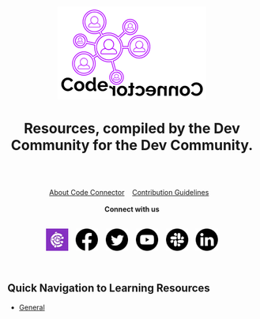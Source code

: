 <div align="center">
<a href="https://codeconnector.io/" target="_blank">
	<img src="assets/ccLogos/codeconnectorLogo.png" alt="codeconnector">
</a>
	<br>
	<h1>Resources, compiled by the Dev Community for the Dev Community.</h1>
	<br>
	<br>
	<br>
</div>

<div align="center">
	<a href="codeconnector.md">About Code Connector</a>&nbsp;&nbsp;&nbsp;
	<a href="CONTRIBUTING.md">Contribution Guidelines</a>&nbsp;&nbsp;&nbsp;
</div>

<br>

<div align="center">
<b> Connect with us </b>
</div>

<br>

<p align="center">
  <a href="https://codeconnector.io/" target="_blank"><img width="45" height="45" src="assets/ccLogos/ccLogo.jpg" alt="codeconnector"></a>&nbsp;&nbsp;&nbsp;
	<a href="https://www.facebook.com/codeconnector" target="_blank"><img width="45" height="45" src="assets/socialMediaLogos/facebookLogo.png" alt="facebook"></a>&nbsp;&nbsp;&nbsp;
	<a href="https://twitter.com/codeconnector_" target="_blank"><img width="45" height="45" src="assets/socialMediaLogos/twitterLogo.png" alt="twitter"></a>&nbsp;&nbsp;&nbsp;
	<a href="https://www.youtube.com/channel/UCILxIdh3uyw64JjtdRmdtVg" target="_blank"><img width="45" height="45" src="assets/socialMediaLogos/youtubeLogo.png" alt="youtube"></a>&nbsp;&nbsp;&nbsp;
	<a href="https://app.slack.com/client/T86NXDXQD/C86NXE3KP" target="_blank"><img width="45" height="45" src="assets/socialMediaLogos/slackLogo.png" alt="slack"></a>&nbsp;&nbsp;&nbsp;
	<a href="https://www.linkedin.com/company/codeconnector/" target="_blank"><img width="45" height="45"src="assets/socialMediaLogos/linkedinLogo.png" alt="linkedin"></a>
</p>

<br>

## Quick Navigation to Learning Resources

- [General](./general)
